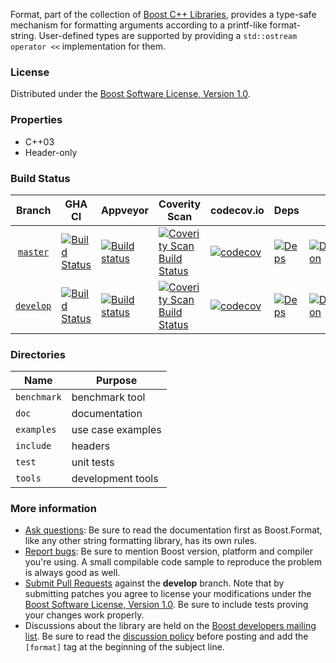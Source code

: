 Format, part of the collection of [Boost C++ Libraries](http://github.com/boostorg), provides a type-safe mechanism for formatting arguments according to a printf-like format-string.  User-defined types are supported by providing a `std::ostream operator <<` implementation for them.

### License

Distributed under the [Boost Software License, Version 1.0](http://www.boost.org/LICENSE_1_0.txt).

### Properties

* C++03
* Header-only

### Build Status

Branch          | GHA CI | Appveyor | Coverity Scan | codecov.io | Deps | Docs | Tests |
:-------------: | ------ | -------- | ------------- | ---------- | ---- | ---- | ----- |
[`master`](https://github.com/boostorg/format/tree/master) | [![Build Status](https://github.com/boostorg/format/actions/workflows/ci.yml/badge.svg?branch=master)](https://github.com/boostorg/format/actions?query=branch:master) | [![Build status](https://ci.appveyor.com/api/projects/status/tkcumf8nu6tb697d/branch/master?svg=true)](https://ci.appveyor.com/project/jeking3/format-bhjc4/branch/master) | [![Coverity Scan Build Status](https://scan.coverity.com/projects/14007/badge.svg)](https://scan.coverity.com/projects/boostorg-format) | [![codecov](https://codecov.io/gh/boostorg/format/branch/master/graph/badge.svg)](https://codecov.io/gh/boostorg/format/branch/master) | [![Deps](https://img.shields.io/badge/deps-master-brightgreen.svg)](https://pdimov.github.io/boostdep-report/master/format.html) | [![Documentation](https://img.shields.io/badge/docs-master-brightgreen.svg)](http://www.boost.org/doc/libs/master/doc/html/format.html) | [![Enter the Matrix](https://img.shields.io/badge/matrix-master-brightgreen.svg)](http://www.boost.org/development/tests/master/developer/format.html)
[`develop`](https://github.com/boostorg/format/tree/develop) | [![Build Status](https://github.com/boostorg/format/actions/workflows/ci.yml/badge.svg?branch=develop)](https://github.com/boostorg/format/actions?query=branch:develop) | [![Build status](https://ci.appveyor.com/api/projects/status/tkcumf8nu6tb697d/branch/develop?svg=true)](https://ci.appveyor.com/project/jeking3/format-bhjc4/branch/develop) | [![Coverity Scan Build Status](https://scan.coverity.com/projects/14007/badge.svg)](https://scan.coverity.com/projects/boostorg-format) | [![codecov](https://codecov.io/gh/boostorg/format/branch/develop/graph/badge.svg)](https://codecov.io/gh/boostorg/format/branch/develop) | [![Deps](https://img.shields.io/badge/deps-develop-brightgreen.svg)](https://pdimov.github.io/boostdep-report/develop/format.html) | [![Documentation](https://img.shields.io/badge/docs-develop-brightgreen.svg)](http://www.boost.org/doc/libs/develop/doc/html/format.html) | [![Enter the Matrix](https://img.shields.io/badge/matrix-develop-brightgreen.svg)](http://www.boost.org/development/tests/develop/developer/format.html)

### Directories

| Name        | Purpose                        |
| ----------- | ------------------------------ |
| `benchmark` | benchmark tool                 |
| `doc`       | documentation                  |
| `examples`  | use case examples              |
| `include`   | headers                        |
| `test`      | unit tests                     |
| `tools`     | development tools              |

### More information

* [Ask questions](http://stackoverflow.com/questions/ask?tags=c%2B%2B,boost,boost-format): Be sure to read the documentation first as Boost.Format, like any other string formatting library, has its own rules.
* [Report bugs](https://github.com/boostorg/format/issues): Be sure to mention Boost version, platform and compiler you're using. A small compilable code sample to reproduce the problem is always good as well.
* [Submit Pull Requests](https://github.com/boostorg/format/pulls) against the **develop** branch. Note that by submitting patches you agree to license your modifications under the [Boost Software License, Version 1.0](http://www.boost.org/LICENSE_1_0.txt).  Be sure to include tests proving your changes work properly.
* Discussions about the library are held on the [Boost developers mailing list](http://www.boost.org/community/groups.html#main). Be sure to read the [discussion policy](http://www.boost.org/community/policy.html) before posting and add the `[format]` tag at the beginning of the subject line.

